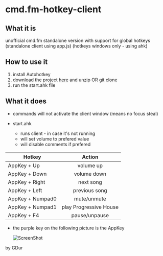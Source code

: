 cmd.fm-hotkey-client
====================

## What it is
unofficial cmd.fm standalone version with support for global hotkeys (standalone client using app.js) (hotkeys windows only - using ahk)

## How to use it
1. install Autohotkey
1. download the project [here](https://github.com/GDur/cmd.fm-hotkey-client/archive/master.zip) and unzip OR git clone
1. run the start.ahk file

## What it does
- commands will not activate the client window (means no focus steal)

- start.ahk
	- runs client - in case it's not running
	- will set volume to prefered value
	- will disable comments if prefered

| Hotkey        | Action          
| ------------- |:-------------:
AppKey + Up | volume up
AppKey + Down | volume down
AppKey + Right | next song
AppKey + Left | previous song
AppKey + Numpad0 | mute/unmute
AppKey + Numpad1 | play Progressive House
AppKey + F4 | pause/unpause

- the purple key on the following picture is the AppKey

	![ScreenShot](http://upload.wikimedia.org/wikipedia/commons/3/3a/Qwerty.svg)

by GDur
